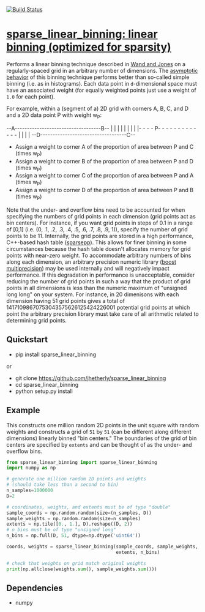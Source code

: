 [![Build Status](https://travis-ci.org/jhetherly/sparse_linear_binning.svg?branch=master)](https://travis-ci.org/jhetherly/sparse_linear_binning)

# [sparse_linear_binning: linear binning (optimized for sparsity)](https://github.com/jhetherly/sparse_linear_binning)

Performs a linear binning technique described in [Wand and Jones](https://www.crcpress.com/Kernel-Smoothing/Wand-Jones/p/book/9780412552700)
on a regularly-spaced grid in an arbitrary number of dimensions.
The
[asymptotic behavior](http://www.tandfonline.com/doi/abs/10.1080/00949658308810650)
of this binning technique performs better than so-called
simple binning (i.e. as in histograms).
Each data point in ``d``-dimensional space must have an associated weight (for
equally weighted points just use a weight of ``1.0`` for each point).

For example, within a (segment of a) 2D grid with corners A, B, C, and D and a
2D data point P with weight w<sub>P</sub>:

  --A-----------------------------------B--
    |        |                          |
    |                                   |
    |        |                          |
    |- - - - P- - - - - - - - - - - - - |
    |        |                          |
  --D-----------------------------------C--

* Assign a weight to corner A of the proportion of area between P and C (times w<sub>P</sub>)
* Assign a weight to corner B of the proportion of area between P and D (times w<sub>P</sub>)
* Assign a weight to corner C of the proportion of area between P and A (times w<sub>P</sub>)
* Assign a weight to corner D of the proportion of area between P and B (times w<sub>P</sub>)

Note that the under- and overflow bins need to be accounted for when specifying
the numbers of grid points in each dimension (grid points act as bin centers).
For instance, if you want grid points in steps of 0.1 in a range of \[0,1\]
(i.e. (0, .1, .2, .3, .4, .5, .6, .7, .8, .9, 1)), specify the number of grid
points to be 11.
Internally, the grid points are stored in a high performance, C++-based hash
table ([sparsepp](https://github.com/greg7mdp/sparsepp)).
This allows for finer binning in some circumstances because the hash table
doesn't allocates memory for grid points with near-zero weight.
To accommodate arbitrary numbers of bins along each dimension, an arbitrary
precision numeric library ([boost multiprecision](http://www.boost.org/doc/libs/1_63_0/libs/multiprecision/doc/html/boost_multiprecision/intro.html))
may be used internally and will negatively impact performance.
If this degradation in performance is unacceptable, consider reducing the number
of grid points in such a way that the product of grid points in all dimensions
is less than the numeric maximum of "unsigned long long" on your system.
For instance, in 20 dimenisons with each dimension having 51 grid points gives
a total of 14171098670753043575626125424226001 potential
grid points at which point the arbitrary precision library must take care of all
arithmetic related to determining grid points.

## Quickstart

* pip install sparse_linear_binning

or

* git clone https://github.com/jhetherly/sparse_linear_binning
* cd sparse_linear_binning
* python setup.py install

## Example

This constructs one million random 2D points in the unit square with random
weights and constructs a grid of ``51`` by ``51`` (can be different along
different dimensions) linearly binned "bin centers."
The boundaries of the grid of bin centers are specified by ``extents`` and can
be thought of as the under- and overflow bins.

```python
from sparse_linear_binning import sparse_linear_binning
import numpy as np

# generate one million random 2D points and weights
# (should take less than a second to bin)
n_samples=1000000
D=2

# coordinates, weights, and extents must be of type "double"
sample_coords = np.random.random(size=(n_samples, D))
sample_weights = np.random.random(size=n_samples)
extents = np.tile([0., 1.], D).reshape((D, 2))
# n_bins must be of type "unsigned long"
n_bins = np.full(D, 51, dtype=np.dtype('uint64'))

coords, weights = sparse_linear_binning(sample_coords, sample_weights,
                                        extents, n_bins)

# check that weights on grid match original weights
print(np.allclose(weights.sum(), sample_weights.sum()))
```

## Dependencies

* numpy
